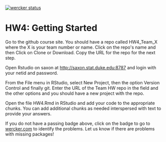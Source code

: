 [![wercker status](https://app.wercker.com/status/6b62b029e781f9cd48f7df7feb84a87a/s/master "wercker status")](https://app.wercker.com/project/byKey/6b62b029e781f9cd48f7df7feb84a87a)

# HW4: Getting Started

Go to the github course site. You should have a repo called HW4_Team_X where the X is your team number or name. Click on the repo's name and then Click on Clone or Download. Copy the URL for the repo for the next step.

Open Rstudio on saxon at http://saxon.stat.duke.edu:8787 and login with your netid and password.

From the File menu in RStudio, select New Project, then the option Version Control and finally git. Enter the URL of the Team HW repo in the field and the other options and you should have a new project with the repo.

Open the file HW4.Rmd in RStudio and add your code to the appropriate chunks. You can add additional chunks as needed interspersed with text to provide your answers.

If you do not have a passing badge above, click on the badge to go to [wercker.com](http://wercker.com) to identify the problems.  Let us know if there are problems with missing packages!

